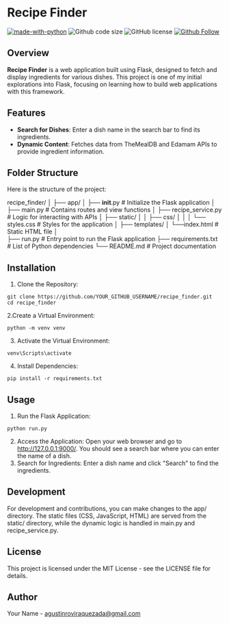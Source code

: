 # Recipe Finder

[![made-with-python](https://img.shields.io/badge/Coded%20with-Python-21496b.svg?style=for-the-badge&logo=Python)](https://www.python.org/)
![Github code size](https://img.shields.io/github/languages/code-size/agustinroviraquezada/recipefinder?style=for-the-badge&logo=Github)
![GitHub license](https://img.shields.io/github/license/agustinroviraquezada/recipefinder?style=for-the-badge&logo=Github)
[![Github Follow](https://img.shields.io/github/followers/agustinroviraquezada?style=social&label=Follow)](https://github.com/agustinroviraquezada)

## Overview

**Recipe Finder** is a web application built using Flask, designed to fetch and display ingredients for various dishes. This project is one of my initial explorations into Flask, focusing on learning how to build web applications with this framework.

## Features

- **Search for Dishes**: Enter a dish name in the search bar to find its ingredients.
- **Dynamic Content**: Fetches data from TheMealDB and Edamam APIs to provide ingredient information.

## Folder Structure

Here is the structure of the project:

recipe_finder/
│
├── app/
│   ├── __init__.py         # Initialize the Flask application
│   ├── main.py             # Contains routes and view functions
│   ├── recipe_service.py   # Logic for interacting with APIs
│   ├── static/
│   │   ├── css/
│   │   │   └── styles.css # Styles for the application
│   ├── templates/
│           └──index.html      # Static HTML file
│   
├── run.py                  # Entry point to run the Flask application
├── requirements.txt        # List of Python dependencies
└── README.md               # Project documentation


## Installation
1. Clone the Repository:
```
git clone https://github.com/YOUR_GITHUB_USERNAME/recipe_finder.git
cd recipe_finder
```
2.Create a Virtual Environment:
```
python -m venv venv
```
3. Activate the Virtual Environment:
```
venv\Scripts\activate
```

4. Install Dependencies:
```
pip install -r requirements.txt
```

## Usage
1. Run the Flask Application:
```
python run.py
```
2. Access the Application: Open your web browser and go to http://127.0.0.1:9000/. You should see a search bar where you can enter the name of a dish.
3. Search for Ingredients: Enter a dish name and click "Search" to find the ingredients.


## Development
For development and contributions, you can make changes to the app/ directory. The static files (CSS, JavaScript, HTML) are served from the static/ directory, while the dynamic logic is handled in main.py and recipe_service.py.

## License
This project is licensed under the MIT License - see the LICENSE file for details.

## Author
Your Name - agustinroviraquezada@gmail.com
